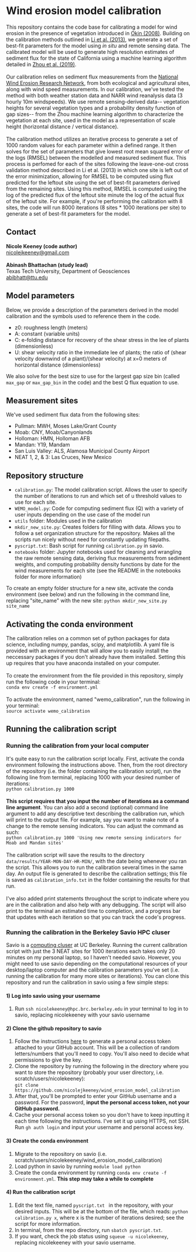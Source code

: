 # Wind erosion model calibration 

This repository contains the code base for calibrating a model for wind erosion in the presence of vegetation introduced in [Okin (2008)](https://www.researchgate.net/publication/248805022_A_new_model_of_wind_erosion_in_the_presence_of_vegetation). Building on the calibration methods outlined in [Li et al. (2013)](https://agupubs.onlinelibrary.wiley.com/doi/full/10.1002/jgrf.20040), we generate a set of best-fit parameters for the model using *in situ* and remote sensing data. The calibrated model will be used to generate high resolution estimates of sediment flux for the state of California using a machine learning algorithm detailed in [Zhou et al. (2019)](https://www.sciencedirect.com/science/article/abs/pii/S0034425719305401).<br><br>
Our calibration relies on sediment flux measurements from the [National Wind Erosion Research Network](https://winderosionnetwork.org/), from both ecological and agricultural sites, along with wind speed measurements. In our calibration, we've tested the method with both weather station data and NARR wind reanalysis data (3 hourly 10m windspeeds). We use remote sensing-derived data-- vegetation heights for several vegetation types and a probability density function of gap sizes-- from the Zhou machine learning algorithm to characterize the vegetation at each site, used in the model as a representation of scale height (horizontal distance / vertical distance).<br><br>
The calibration method utilizes an iterative process to generate a set of 1000 random values for each parameter within a defined range. It then solves for the set of parameters that give lowest root mean squared error of the logs (RMSEL) between the modelled and measured sediment flux. This process is perfomed for each of the sites following the leave-one-out cross validation method described in Li et al. (2013) in which one site is left out of the error minimization, allowing for RMSEL to be computed using flux predicted for the leftout site using the set of best-fit parameters derived from the remaining sites. Using this method, RMSEL is computed using the log of the predicted flux of the leftout site minute the log of the actual flux of the leftout site. For example, if you're performing the calibration with 8 sites, the code will run 8000 iterations (8 sites * 1000 iterations per site) to generate a set of best-fit parameters for the model. 

## Contact 
**Nicole Keeney (code author)**<br>
nicolejkeeney@gmail.com<br><br>
**Abinash Bhattachan (study lead)**<br>
Texas Tech University, Department of Geosciences<br>
abibhatt@ttu.edu

## Model parameters 
Below, we provide a description of the parameters derived in the model calibration and the symbols used to reference them in the code. 
 - z0: roughness length (meters)
 - A: constant (variable units) 
 - C: e-folding distance for recovery of the shear stress in the lee of plants (dimensionless)
 - U: shear velocity ratio in the immediate lee of plants; the ratio of (shear velocity downwind of a plant)/(shear velocity) at x=0 meters of horizontal distance (dimensionless)<br>

We also solve for the best size to use for the largest gap size bin (called `max_gap` or `max_gap_bin` in the code) and the best Q flux equation to use. 

## Measurement sites 
We've used sediment flux data from the following sites: 
 - Pullman: MWH, Moses Lake/Grant County
 - Moab: CNY, Moab/Canyonlands
 - Holloman: HMN, Holloman AFB
 - Mandan: Y19, Mandam
 - San Luis Valley: ALS, Alamosa Municipal County Airport
 - NEAT 1, 2, & 3: Las Cruces, New Mexico

## Repository structure
 - `calibration.py`: The model calibration script. Allows the user to specify the number of iterations to run and which set of u threshold values to use for each site.
 - `WEMO_model.py`: Code for computing sediment flux (Q) with a variety of user inputs depending on the use case of the model run 
 - `utils` folder: Modules used in the calibration 
 - `mkdir_new_site.py`: Creates folders for filling with data. Allows you to follow a set organization structure for the repository. Makes all the scripts run nicely without need for constantly updating filepaths.
 - `pyscript.txt`: Bash script for running `calibration.py` in savio. 
 - `notebooks` folder: Jupyter notebooks used for cleaning and wrangling the raw remote sensing data, deriving flux measurements from sediment weights, and computing probability density functions by date for the wind measurements for each site (see the README in the notebooks folder for more information)<br>

To create an empty folder structure for a new site, activate the conda environment (see below) and run the following in the command line, replacing "site_name" with the new site: `python mkdir_new_site.py site_name`


## Activating the conda environment 
The calibration relies on a common set of python packages for data science, including numpy, pandas, scipy, and matplotlib. A yaml file is provided with an environment that will allow you to easily install the neccessary packages if you don't already have them installed. Setting this up requires that you have anaconda installed on your computer. 
<br><br>To create the environment from the file provided in this repository, simply run the following code in your terminal: 
<br>`conda env create -f environment.yml` 
<br><br>To activate the environment, named "wemo_calibration", run the following in your terminal: 
<br>`source activate wemo_calibration`


## Running the calibration script 
### Running the calibration from your local computer 
It's quite easy to run the calibration script locally. First, activate the conda environment following the instructions above. Then, from the root directory of the repository (i.e. the folder containing the calibration script), run the following line from terminal, replacing 1000 with your desired number of iterations: 
<br>`python calibration.py 1000`<br><br>
**This script requires that you input the number of iterations as a command line argument**. You can also add a second (optional) command line argument to add any descriptive text describing the calibration run, which will print to the output file. For example, say you want to make note of a change to the remote sensing indicators. You can adjust the command as such: 
<br>`python calibration.py 1000 'Using new remote sensing indicators for Moab and Mandan sites'`<br><br> 
The calibration script will save the results to the directory `data/results/YEAR-MON-DAY-HR-MIN/`, with the date being whenever you ran the script. This allows you to run the calibration several times in the same day. An output file is generated to describe the calibration settings; this file is saved as `calibration_info.txt` in the folder containing the results for that run.<br><br>
I've also added print statements throughout the script to indicate where you are in the calibration and also help with any debugging. The script will also print to the terminal an estimated time to completion, and a progress bar that updates with each iteration so that you can track the code's progress. 

### Running the calibration in the Berkeley Savio HPC cluser 
Savio is a [computing cluser](https://research-it.berkeley.edu/services-projects/high-performance-computing-savio) at UC Berkeley. Running the current calibration script with just the 3 NEAT sites for 1000 iterations each takes only 20 minutes on my personal laptop, so I haven't needed savio. However, you might need to use savio depending on the computational resources of your desktop/laptop computer and the calibration parameters you've set (i.e. running the calibration for many more sites or iterations). You can clone this repository and run the calibration in savio using a few simple steps: 

#### 1) Log into savio using your username 
 1) Run `ssh nicolekeeney@hpc.brc.berkeley.edu` in your terminal to log in to savio, replacing nicolekeeney with your savio username
#### 2) Clone the github repository to savio
 1) Follow the instructions [here](https://docs.github.com/en/authentication/keeping-your-account-and-data-secure/creating-a-personal-access-token) to generate a personal access token attached to your GitHub account. This will be a collection of random letters/numbers that you'll need to copy. You'll also need to decide what permissions to give the key.
 2) Clone the repository by running the following in the directory where you want to store the repository (probably your user directory, i.e. scratch/users/nicolekeeney): <br>`git clone https://github.com/nicolejkeeney/wind_erosion_model_calibration` 
 3) After that, you'll be prompted to enter your GitHub username and a password. For the password, **input the personal access token, not your GitHub password.** 
 4) Cache your personal access token so you don't have to keep inputting it each time following the instructions. I've set it up using HTTPS, not SSH. Run `gh auth login` and input your username and personal access key.
#### 3) Create the conda environment 
 1) Migrate to the repository on savio (i.e. scratch/users/nicolekeeney/wind_erosion_model_calibration) 
 2) Load python in savio by running `module load python` 
 3) Create the conda environment by running `conda env create -f environment.yml`. **This step may take a while to complete** 
#### 4) Run the calibration script 
 1) Edit the text file, named `pyscript.txt ` in the repository, with your desired inputs. This will be at the bottom of the file, which reads: `python calibration.py x`, where x is the number of iterations desired; see the script for more information. 
 2) In terminal, from the repo directory, run `sbatch pyscript.txt`.
 3) If you want, check the job status using `squeue -u nicolekeeney`, replacing nicolekeeney with your savio username. 
